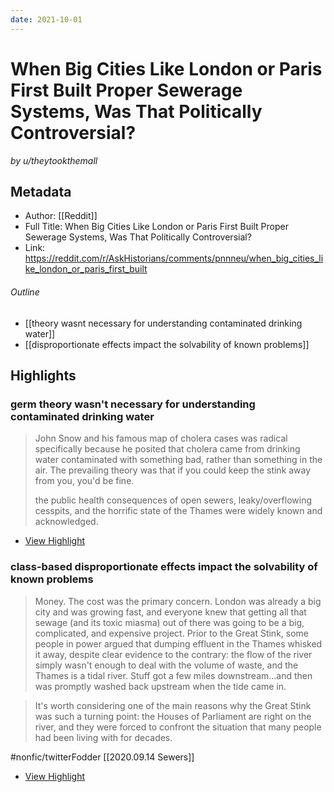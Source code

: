 ```yaml
---
date: 2021-10-01
---
```

# When Big Cities Like London or Paris First Built Proper Sewerage Systems, Was That Politically Controversial?
<cite>by u/theytookthemall</cite>

## Metadata
- Author: [[Reddit]]
- Full Title: When Big Cities Like London or Paris First Built Proper Sewerage Systems, Was That Politically Controversial?
- Link: https://reddit.com/r/AskHistorians/comments/pnnneu/when_big_cities_like_london_or_paris_first_built

###### Outline 
- [[theory wasnt necessary for understanding contaminated drinking water]]
- [[disproportionate effects impact the solvability of known problems]]

## Highlights

### germ theory wasn't necessary for understanding contaminated drinking water

> John Snow and his famous map of cholera cases was radical specifically because he posited that cholera came from drinking water contaminated with something bad, rather than something in the air. The prevailing theory was that if you could keep the stink away from you, you'd be fine.
>
> the public health consequences of open sewers, leaky/overflowing cesspits, and the horrific state of the Thames were widely known and acknowledged.

 * [View Highlight](https://read.readwise.io/read/01fgy2spat10esaywky57m3zw3)

### class-based disproportionate effects impact the solvability of known problems

> Money. The cost was the primary concern. London was already a big city and was growing fast, and everyone knew that getting all that sewage (and its toxic miasma) out of there was going to be a big, complicated, and expensive project. Prior to the Great Stink, some people in power argued that dumping effluent in the Thames whisked it away, despite clear evidence to the contrary: the flow of the river simply wasn't enough to deal with the volume of waste, and the Thames is a tidal river. Stuff got a few miles downstream...and then was promptly washed back upstream when the tide came in.

> It's worth considering one of the main reasons why the Great Stink was such a turning point: the Houses of Parliament are right on the river, and they were forced to confront the situation that many people had been living with for decades.

#nonfic/twitterFodder [[2020.09.14 Sewers]]

 * [View Highlight](https://read.readwise.io/read/01fgy2rp4mdawxy3qzjqc5kk7v)


